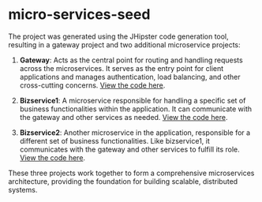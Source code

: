 # micro-services-seed

The project was generated using the JHipster code generation tool, resulting in a gateway project and two additional microservice projects:

1. **Gateway**: Acts as the central point for routing and handling requests across the microservices. It serves as the entry point for client applications and manages authentication, load balancing, and other cross-cutting concerns. [View the code here](https://github.com/savi-technologies/gateway).

2. **Bizservice1**: A microservice responsible for handling a specific set of business functionalities within the application. It can communicate with the gateway and other services as needed. [View the code here](https://github.com/savi-technologies/biz-service1).

3. **Bizservice2**: Another microservice in the application, responsible for a different set of business functionalities. Like bizservice1, it communicates with the gateway and other services to fulfill its role. [View the code here](https://github.com/savi-technologies/biz-service2).

These three projects work together to form a comprehensive microservices architecture, providing the foundation for building scalable, distributed systems.
